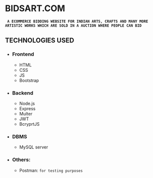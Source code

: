# BIDSART.COM

**``` A ECOMMERCE BIDDING WEBSITE FOR INDIAN ARTS, CRAFTS AND MANY MORE ARTISTIC WORKS WHICH ARE SOLD IN A AUCTION WHERE PEOPLE CAN BID```**

## TECHNOLOGIES USED

* ### Frontend
  * HTML
  * CSS
  * JS
  * Bootstrap

* ### Backend
  * Node.js
  * Express
  * Multer
  * JWT
  * BcryprtJS
  
* ### DBMS
  * MySQL server

* ### Others:
  * Postman: 
    ``` for testing purposes ```
